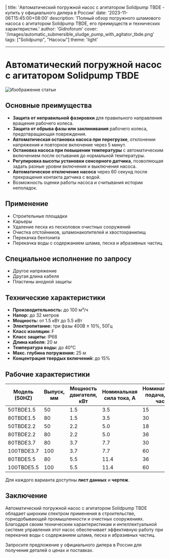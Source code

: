 |
title: 'Автоматический погружной насос с агитатором Solidpump TBDE - купить у официального дилера в России'
date: '2023-11-06T15:45:00+08:00'
description: 'Полный обзор погружного шламового насоса с агитатором Solidpump TBDE, его преимуществ и технических характеристик.'
author: 'Gidroforum'
cover: '/images/automatic_submersible_sludge_pump_with_agitator_tbde.png'
tags: ["Solidpump", "Насосы"]
theme: 'light'

---

# Автоматический погружной насос с агитатором Solidpump TBDE

![Изображение статьи](/images/automatic_submersible_sludge_pump_with_agitator_tbde.png)

## Основные преимущества

- **Защита от неправильной фазировки** для правильного направления вращения рабочего колеса.
- **Защита от обрыва фазы или заклинивания** рабочего колеса, предотвращающая повреждения.
- **Автоматическая остановка насоса при перегрузке**, отклонении напряжения и повторное включение через 5 минут.
- **Остановка насоса при повышении температуры** с автоматическим включением после остывания до нормальной температуры.
- **Регулировка высоты установки сенсорного датчика**, позволяющая задать разные уровни включения и выключения насоса.
- **Автоматическое отключение насоса** через 60 секунд после прекращения контакта датчика с водой.
- Возможность оценки работы насоса и считывания истории неполадок.

## Применение

- Строительные площадки
- Карьеры
- Удаление песка из песколовок очистных сооружений
- Очистка отстойников, шламонакопителей и хвостохранилищ
- Перекачка бентонита
- Перекачка воды с содержанием шлама, песка и абразивных частиц

## Специальное исполнение по запросу

- Другое напряжение
- Другая длина кабеля
- Пластины анодной защиты

## Технические характеристики

- **Производительность:** до 100 м³/ч
- **Напор:** до 32 метров
- **Мощность:** от 1.5 кВт до 5.5 кВт
- **Электропитание:** три фазы 400В ± 10%, 50Гц
- **Класс изоляции:** F
- **Класс защиты:** IP68
- **Длина кабеля:** 20 м
- **Температура воды:** до 40°С
- **Макс. глубина погружения:** 25 м
- **Концентрация твердых включений:** до 15%

## Рабочие характеристики

| Модель (50HZ) | Выпуск, мм | Мощность двигателя, кВт | Номинальная сила тока, A | Номинальная подача, м³/час | Номинальный напор, м | Максимальная подача, м³/час | Максимальный напор, м | Свободный проход, мм |
|---------------|------------|-------------------------|---------------------------|----------------------------|-----------------------|------------------------------|------------------------|----------------------|
| 50TBDE1.5     | 50         | 1.5                     | 3.5                       | 15                         | 15                    | 30                           | 20                     | 10                   |
| 80TBDE1.5     | 80         | 1.5                     | 3.5                       | 30                         | 7                     | 42                           | 14                     | 10                   |
| 50TBDE2.2     | 50         | 2.2                     | 5.0                       | 18                         | 19                    | 30                           | 25                     | 10                   |
| 80TBDE2.2     | 80         | 2.2                     | 5.0                       | 36                         | 11                    | 52                           | 17                     | 10                   |
| 80TBDE3.7     | 80         | 3.7                     | 7.7                       | 30                         | 20                    | 60                           | 30                     | 10                   |
| 100TBDE3.7    | 100        | 3.7                     | 7.7                       | 60                         | 11                    | 90                           | 18                     | 10                   |
| 80TBDE5.5     | 80         | 5.5                     | 11.4                      | 36                         | 24                    | 74                           | 32                     | 10                   |
| 100TBDE5.5    | 100        | 5.5                     | 11.4                      | 60                         | 14                    | 100                          | 22                     | 10                   |

Для каждого варианта доступны **лист данных** и **чертеж**.

## Заключение

Автоматический погружной насос с агитатором Solidpump TBDE обладает широким спектром применения в строительстве, горнодобывающей промышленности и очистных сооружениях. Благодаря своим техническим характеристикам и интеллектуальной системе управления этот насос обеспечивает эффективную работу при перекачке воды с содержанием шлама, песка и абразивных частиц.

Запросите предложение у официального дилера в России для получения деталей о ценах и поставках.